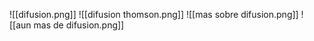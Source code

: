 ![[difusion.png]]
![[difusion thomson.png]]
![[mas sobre difusion.png]]
![[aun mas de difusion.png]]